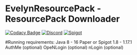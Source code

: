 # EvelynResourcePack - ResourcePack Downloader
[![Codacy Badge](https://app.codacy.com/project/badge/Grade/6814e1004a7b45198671f459739f9180)](https://www.codacy.com/gh/josemarcellio/EvelynResourcePack/dashboard?utm_source=github.com&amp;utm_medium=referral&amp;utm_content=josemarcellio/EvelynResourcePack&amp;utm_campaign=Badge_Grade)
[![Discord](https://img.shields.io/discord/761320216377425951?logo=discord)](https://discord.gg/JyF42uRcMk)
[![Spigot](https://img.shields.io/spiget/downloads/96687)](https://www.spigotmc.org/resources/✨-evelyn-resourcepack-downloader-✨-authme-nlogin-openlogin-discord-webhook-support.96687/)

#Running requirements:
Java 8 - 16
Paper or Spigot 1.8 - 1.17.1<br>
AuthMe (optional)
OpeNLogin (optional)
nLogin (optional)

